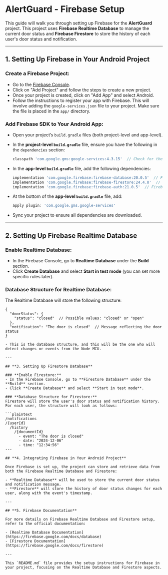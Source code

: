 # AlertGuard - Firebase Setup

This guide will walk you through setting up Firebase for the **AlertGuard** project. This project uses **Firebase Realtime Database** to manage the current door status and **Firebase Firestore** to store the history of each user's door status and notification.

---

## **1. Setting Up Firebase in Your Android Project**

### **Create a Firebase Project:**
- Go to the [Firebase Console](https://console.firebase.google.com/).
- Click on "Add Project" and follow the steps to create a new project.
- Once your project is created, click on "Add App" and select Android.
- Follow the instructions to register your app with Firebase. This will involve adding the `google-services.json` file to your project. Make sure the file is placed in the `app/` directory.

### **Add Firebase SDK to Your Android App:**
- Open your project’s `build.gradle` files (both project-level and app-level).
- In the **project-level `build.gradle`** file, ensure you have the following in the `dependencies` section:
  ```gradle
  classpath 'com.google.gms:google-services:4.3.15'  // Check for the latest version

- In the **app-level `build.gradle`** file, add the following dependencies:

  ```gradle
  implementation 'com.google.firebase:firebase-database:20.0.5'  // Firebase Realtime Database
  implementation 'com.google.firebase:firebase-firestore:24.4.0'  // Firebase Firestore
  implementation 'com.google.firebase:firebase-auth:21.0.5'  // Firebase Authentication (if using)

- At the bottom of the **app-level `build.gradle`** file, add:

  ```gradle
  apply plugin: 'com.google.gms.google-services'

- Sync your project to ensure all dependencies are downloaded.

---

## **2. Setting Up Firebase Realtime Database**

### **Enable Realtime Database:**
- In the Firebase Console, go to **Realtime Database** under the **Build** section.
- Click **Create Database** and select **Start in test mode** (you can set more specific rules later).

### **Database Structure for Realtime Database:**
The Realtime Database will store the following structure:

  ```plaintext
  {
    "doorStatus": {
      "status": "closed"  // Possible values: "closed" or "open"
    },
    "notification": "The door is closed"  // Message reflecting the door status
  }

- This is the database structure, and this will be the one who will detect changes or events from the Node MCU.

---

## **3. Setting Up Firestore Database**

### **Enable Firestore:**
- In the Firebase Console, go to **Firestore Database** under the **Build** section.
- Click **Create Database** and select **Start in test mode**.

### **Database Structure for Firestore:**
Firestore will store the user's door status and notification history. For each user, the structure will look as follows:

```plaintext
/notifications
  /{userId}
    /history
      /{documentId}
        - event: "The door is closed"
        - date: "2024-12-06"
        - time: "12:34:56"
---

## **4. Integrating Firebase in Your Android Project**

Once Firebase is set up, the project can store and retrieve data from both the Firebase Realtime Database and Firestore:

- **Realtime Database** will be used to store the current door status and notification message.
- **Firestore** will store the history of door status changes for each user, along with the event's timestamp.

---

## **5. Firebase Documentation**

For more details on Firebase Realtime Database and Firestore setup, refer to the official documentation:

- [Realtime Database Documentation](https://firebase.google.com/docs/database)
- [Firestore Documentation](https://firebase.google.com/docs/firestore)

---

This `README.md` file provides the setup instructions for Firebase in your project, focusing on the Realtime Database and Firestore aspects.
